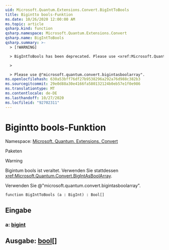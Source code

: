 ```yaml
---
uid: Microsoft.Quantum.Extensions.Convert.BigIntToBools
title: Bigintto bools-Funktion
ms.date: 10/26/2020 12:00:00 AM
ms.topic: article
qsharp.kind: function
qsharp.namespace: Microsoft.Quantum.Extensions.Convert
qsharp.name: BigIntToBools
qsharp.summary: >-
  > [!WARNING]

  > BigIntToBools has been deprecated. Please use <xref:Microsoft.Quantum.Convert.BigIntAsBoolArray> instead.

  >

  > Please use @"microsoft.quantum.convert.bigintasboolarray".
ms.openlocfilehash: 630a53bff76df27b9538296a292a76d988c382b3
ms.sourcegitcommit: 29e0d88a30e4166fa580132124b0eb57e1f0e986
ms.translationtype: MT
ms.contentlocale: de-DE
ms.lasthandoff: 10/27/2020
ms.locfileid: "92702311"
---
```

# <a name="biginttobools-function"></a>Bigintto bools-Funktion

Namespace: [Microsoft. Quantum. Extensions. Convert](xref:Microsoft.Quantum.Extensions.Convert)

Paketen [](https://nuget.org/packages/)


> [!WARNING]
> Bigintum bools ist veraltet. Verwenden Sie stattdessen <xref:Microsoft.Quantum.Convert.BigIntAsBoolArray>.
>
> Verwenden Sie @"microsoft.quantum.convert.bigintasboolarray".



```qsharp
function BigIntToBools (a : BigInt) : Bool[]
```


## <a name="input"></a>Eingabe

### <a name="a--bigint"></a>a: [bigint](xref:microsoft.quantum.lang-ref.bigint)





## <a name="output--bool"></a>Ausgabe: [bool](xref:microsoft.quantum.lang-ref.bool)[]

